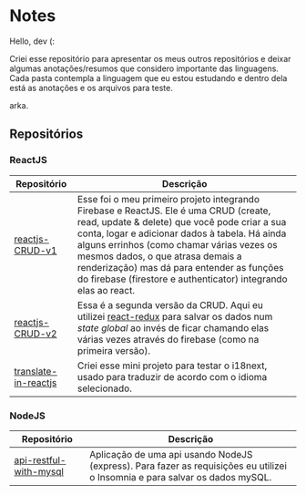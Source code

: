 # Notes

Hello, dev (:

Criei esse repositório para apresentar os meus outros repositórios e deixar algumas anotações/resumos que considero importante das linguagens. Cada pasta contempla a linguagem que eu estou estudando e dentro dela está as anotações e os arquivos para teste.

arka.

## Repositórios

### ReactJS

| Repositório                                                               | Descrição                                                                                                                                                                                                                                                                                   |
| ------------------------------------------------------------------------- | ------------------------------------------------------------------------------------------------------------------------------------------------------------------------------------------------------------------------------------------------------------------------------------------- |
| <a href="https://github.com/Arkadina/reactjs-CRUD-v1">reactjs-CRUD-v1</a> | Esse foi o meu primeiro projeto integrando Firebase e ReactJS. Ele é uma CRUD (create, read, update & delete) que você pode criar a sua conta, logar e adicionar dados à tabela.  Há ainda alguns errinhos (como chamar várias vezes os mesmos dados, o que atrasa demais a renderização) mas dá para entender as funções do firebase (firestore e authenticator) integrando elas ao react. |
| <a href="https://github.com/Arkadina/reactjs-CRUD-v2">reactjs-CRUD-v2</a> | Essa é a segunda versão da CRUD. Aqui eu utilizei <a href="https://react-redux.js.org/">react-redux</a> para salvar os dados num _state global_ ao invés de ficar chamando elas várias vezes através do firebase (como na primeira versão).                                                 |
| <a href="https://github.com/Arkadina/translate-in-reactjs">translate-in-reactjs</a> | Criei esse mini projeto para testar o i18next, usado para traduzir de acordo com o idioma selecionado.    

### NodeJS

| Repositório                                                                      | Descrição                                                                                                                                                                                                                                                                                   |
| -------------------------------------------------------------------------------- | ------------------------------------------------------------------------------------------------------------------------------------------------------------------------------------------------------------------------------------------------------------------------------------------- |
| <a href="https://github.com/Arkadina/api-restful-with-mysql">api-restful-with-mysql</a> | Aplicação de uma api usando NodeJS (express). Para fazer as requisições eu utilizei o Insomnia e para salvar os dados mySQL. |
